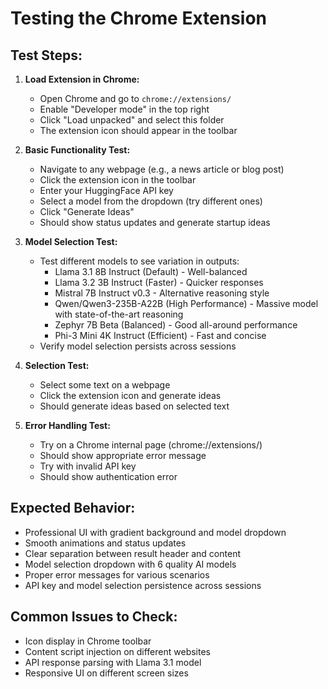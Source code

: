 # Testing the Chrome Extension

## Test Steps:

1. **Load Extension in Chrome:**
   - Open Chrome and go to `chrome://extensions/`
   - Enable "Developer mode" in the top right
   - Click "Load unpacked" and select this folder
   - The extension icon should appear in the toolbar

2. **Basic Functionality Test:**
   - Navigate to any webpage (e.g., a news article or blog post)
   - Click the extension icon in the toolbar
   - Enter your HuggingFace API key
   - Select a model from the dropdown (try different ones)
   - Click "Generate Ideas"
   - Should show status updates and generate startup ideas

3. **Model Selection Test:**
   - Test different models to see variation in outputs:
     - Llama 3.1 8B Instruct (Default) - Well-balanced
     - Llama 3.2 3B Instruct (Faster) - Quicker responses
     - Mistral 7B Instruct v0.3 - Alternative reasoning style
     - Qwen/Qwen3-235B-A22B (High Performance) - Massive model with state-of-the-art reasoning
     - Zephyr 7B Beta (Balanced) - Good all-around performance
     - Phi-3 Mini 4K Instruct (Efficient) - Fast and concise
   - Verify model selection persists across sessions

4. **Selection Test:**
   - Select some text on a webpage
   - Click the extension icon and generate ideas
   - Should generate ideas based on selected text

5. **Error Handling Test:**
   - Try on a Chrome internal page (chrome://extensions/)
   - Should show appropriate error message
   - Try with invalid API key
   - Should show authentication error

## Expected Behavior:
- Professional UI with gradient background and model dropdown
- Smooth animations and status updates
- Clear separation between result header and content
- Model selection dropdown with 6 quality AI models
- Proper error messages for various scenarios
- API key and model selection persistence across sessions

## Common Issues to Check:
- Icon display in Chrome toolbar
- Content script injection on different websites
- API response parsing with Llama 3.1 model
- Responsive UI on different screen sizes
